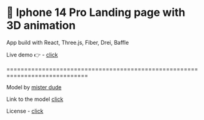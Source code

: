 # 📱 Iphone 14 Pro Landing page with 3D animation

App build with React, Three.js, Fiber, Drei, Baffle

Live demo 👉 - [click](https://m-anttt.github.io/iphone_3D/)


=============================================================================


Model by [mister dude](https://sketchfab.com/misterdude)

Link to the model [click](https://sketchfab.com/3d-models/iphone-14-pro-5cb0778041a34f09b409a38c687bb1d4)

License - [click](https://sketchfab.com/3d-models/iphone-14-pro-5cb0778041a34f09b409a38c687bb1d4)
